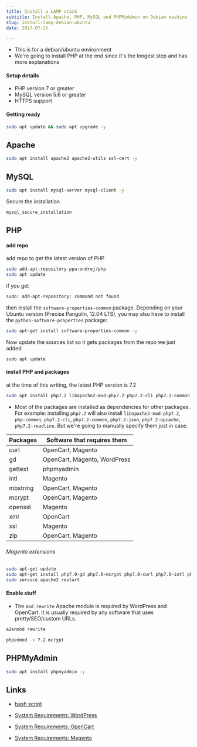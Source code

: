 ```yaml
---
title: Install a LAMP stack
subtitle: Install Apache, PHP, MySQL and PHPMyAdmin on Debian machine
slug: install-lamp-debian-ubuntu
date: 2017-07-25

---
```


- This is for a debian/ubuntu environment
- We're going to install PHP at the end since it's the longest step and has more explanations

#### Setup details

- PHP version 7 or greater
- MySQL version 5.6 or greater
- HTTPS support

#### Getting ready

```bash
sudo apt update && sudo apt upgrade -y
```

## Apache

```bash
sudo apt install apache2 apache2-utils ssl-cert -y
```

## MySQL

```bash
sudo apt install mysql-server mysql-client -y
```

Secure the installation 

```bash
mysql_secure_installation
```

## PHP

#### add repo

add repo to get the latest version of PHP

```bash
sudo add-apt-repository ppa:ondrej/php
sudo apt update
```

if you get

```bash
sudo: add-apt-repository: command not found
```

then install the `software-properties-common` package. Depending on your Ubuntu version (Precise Pangolin, 12.04 LTS), you may also have to install the `python-software-properties` package:

```bash
sudo apt-get install software-properties-common -y
```

Now update the sources list so it gets packages from the repo we just added

```
sudo apt update
```

#### install PHP and packages
at the time of this writing, the latest PHP version is 7.2

```bash
sudo apt install php7.2 libapache2-mod-php7.2 php7.2-cli php7.2-common php-curl php7.2-curl php7.2-dev php7.2-gd php7.2-intl php7.2-mcrypt php7.2-mbstring php7.2-mysql php7.2-pspell php7.2-recode php7.2-xml php-imagick php-pear php-gettext php7.2-zip -y

```

- Most of the packages are installed as dependencies for other packages. For example: installing `php7.2` will also install `libapache2-mod-php7.2`, `php-common`, `php7.2-cli`, `php7.2-common`, `php7.2-json`, `php7.2-opcache`, `php7.2-readline`. But we're going to manually specify them just in case.

| Packages    | Software that requires them |
|-------------|-----------------------------|
| curl | OpenCart, Magento |
| gd | OpenCart, Magento, WordPress |
| gettext | phpmyadmin |
| intl | Magento |
| mbstring | OpenCart, Magento |
| mcrypt | OpenCart, Magento |
| openssl | Magento |
| xml | OpenCart |
| xsl | Magento |
| zip | OpenCart, Magento |


###### Magento extensions

```bash
sudo apt-get update
sudo apt-get install php7.0-gd php7.0-mcrypt php7.0-curl php7.0-intl php7.0-xsl php7.0-mbstring php7.0-openssl php7.0-zip
sudo service apache2 restart
```

#### Enable stuff

- The `mod_rewrite` Apache module is required by WordPress and OpenCart. It is usually required by any software that uses pretty/SEO/custom URLs.

```bash
a2enmod rewrite
```

```bash
phpenmod -v 7.2 mcrypt
```

## PHPMyAdmin

```bash
sudo apt install phpmyadmin -y
```

Links
---

- [bash script](https://github.com/aamnah/bash-scripts/blob/master/install_lamp_debian.sh)

- [System Requirements: WordPress](https://wordpress.org/about/requirements/)
- [System Requirements: OpenCart](http://docs.opencart.com/requirements/)
- [System Requirements: Magento](http://docs.magento.com/m1/ce/user_guide/magento/system-requirements.html)
